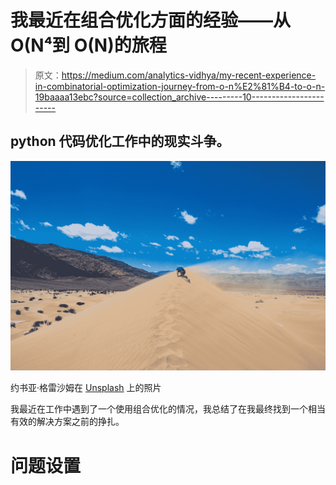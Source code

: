 # 我最近在组合优化方面的经验——从 O(N⁴到 O(N)的旅程

> 原文：<https://medium.com/analytics-vidhya/my-recent-experience-in-combinatorial-optimization-journey-from-o-n%E2%81%B4-to-o-n-19baaaa13ebc?source=collection_archive---------10----------------------->

## python 代码优化工作中的现实斗争。

![](img/16ff98f19b5234ced4ad3f69c878e54a.png)

约书亚·格雷沙姆在 [Unsplash](https://unsplash.com?utm_source=medium&utm_medium=referral) 上的照片

我最近在工作中遇到了一个使用组合优化的情况，我总结了在我最终找到一个相当有效的解决方案之前的挣扎。

# 问题设置